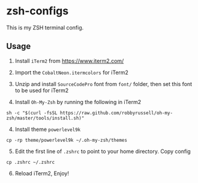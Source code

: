 # zsh-configs

This is my ZSH terminal config.

## Usage

1. Install `iTerm2` from https://www.iterm2.com/

2. Import the `CobaltNeon.itermcolors` for iTerm2

3. Unzip and install `SourceCodePro` font from `font/` folder, then set this
   font to be used for iTerm2

4. Install `Oh-My-Zsh` by running the following in iTerm2

```
sh -c "$(curl -fsSL https://raw.github.com/robbyrussell/oh-my-zsh/master/tools/install.sh)"
```

4. Install theme `powerlevel9k`

```
cp -rp theme/powerlevel9k ~/.oh-my-zsh/themes
```

5. Edit the first line of `.zshrc` to point to your home directory. Copy config

```
cp .zshrc ~/.zshrc
```

6. Reload iTerm2, Enjoy!
